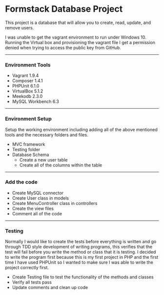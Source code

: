 # Formstack Database Project

This project is a database that will allow you to create, read, update, and remove users.

I was unable to get the vagrant environment to run under Windows 10. Running the Virtual box and provisioning the vagrant file I get a permission denied when trying to access the public key from GitHub.  

---

### Environment Tools

* Vagrant 1.9.4
* Composer 1.4.1
* PHPUnit 6.1.0
* VirtualBox 5.1.2
* Meekodb 2.3.0
* MySQL Workbench 6.3

---

### Environment Setup

Setup the working environment including adding all of the above mentioned tools and the necessary folders and files.

* MVC framework
* Testing folder
* Database Schema
  * Create a new user table
  * Create all of the columns within the table

---

### Add the code

* Create MySQL connector
* Create User class in models
* Create MenuController class in controllers
* Create the view files
* Comment all of the code

---

### Testing

Normally I would like to create the tests before everything is written and go through TDD style development of writing programs, this verifies that the test will fail before you write the method or class that it is testing. I decided to write the program first because this is my first project in PHP and the first time I have used PHPUnit so I wanted to make sure I was able to write the project correctly first.

* Create Testing file to test the functionality of the methods and classes
* Verify all tests pass
* Update comments and clean up code
